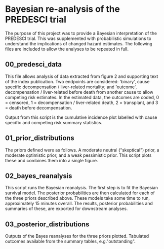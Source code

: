 # Bayesian re-analysis of the PREDESCI trial

The purpose of this project was to provide a Bayesian interpretation of the PREDESCI trial.  This was supplemented with probabilistic simulations to understand the implications of changed hazard estimates.  The following files are included to allow the analyses to be repeated in full.

## 00_predesci_data
This file allows analysis of data extracted from figure 2 and supporting text of the index publication.  Two endpoints are considered: 'binary', cause specific decompensation / liver-related mortality; and 'outcome', decompensation / liver-related before death from another cause to allow competing risk estimates.  In the estimated data, the outcomes are coded, 0 = censored, 1 = decompensation / liver-related death, 2 = transplant, and 3 = death before decompensation.

Output from this script is the cumulative incidence plot labelled with cause specific and competing risk summary statistics.

## 01_prior_distributions
The priors defined were as follows.  A moderate neutral ("skeptical") prior, a moderate optimistic prior, and a weak pessimistic prior.  This script plots these and combines them into a single figure.

## 02_bayes_reanalysis
This script runs the Bayesian reanalysis.  The first step is to fit the Bayesian survival model.  The posterior probabilities are then calculated for each of the three priors described above.  These models take some time to run, approximately 15 minutes overall.  The results, posterior probabilities and summaries of these, are exported for downstream analyses.

## 03_posterior_distributions
Outputs of the Bayes reanalyses for the three priors plotted.  Tabulated outcomes available from the summary tables, e.g."outstanding".
